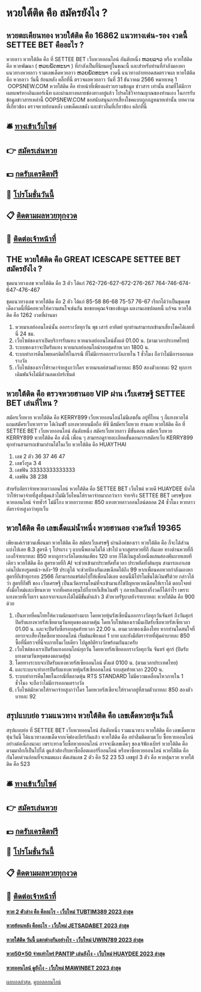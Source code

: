 # หวยใต้ติด คือ สมัครยังไง ?
## หวยตะเคียนทอง หวยใต้ติด คือ 16862 แนวทางเด่น-รอง งวดนี้ SETTEE BET คืออะไร ?
หวยลาว หวยใต้ติด คือ ที่ SETTEE BET เว็บหวยออนไลน์ อันดับหนึ่ง ຫວຍລາວ หรือ หวยใต้ติด คือ หวยพัฒนา ( ຫວຍພັດທະນາ ) ที่กำลังเป็นที่นิยมอยู่ในขณะนี้ และสำหรับท่านที่กำลังมองหา แนวทางหวยลาว รวมเลขเด็ดหวยลาว ຫວຍພັດທະນາ งวดนี้
 แนวทางถ่ายทอดสดตรวจผล หวยใต้ติด คือ หวยลาว วันนี้ ย้อนหลัง คลิ๊กที่นี่ 
ตรวจผลหวยลาว วันที่ 31 ธันวาคม 2566
หมายเหตุ 1  OOPSNEW.COM หวยใต้ติด คือ ทำหน้าที่เพียงแค่รวบรวมข้อมูล ข่าวสาร เท่านั้น ตามที่ได้มีการเผยแพร่ทางอินเตอร์เน็ท และผ่านทางหลายช่องทางอยู่แล้ว โปรดใช้วิจารณญาณของท่านเอง ในการรับข้อมูลข่าวสารเหล่านี้ OOPSNEW.COM ขอสนับสนุนการเสี่ยงโชคแบบถูกกฎหมายเท่านั้น
บทความที่เกี่ยวข้อง
ตรวจหวยย้อนหลัง เลขเด็ดเลขดัง และข่าวอื่นที่เกี่ยวข้อง คลิกที่นี่

## 🛎 [ทางเข้าเว็บไซต์](https://bit.ly/3BG5bNw)
## 👉 [สมัครเล่นหวย](https://bit.ly/3BG5bNw)
## 💵 [กดรับเครดิตฟรี](https://bit.ly/3C3mvgS)
## 👑 [โปรโมชั่นวันนี้](https://bit.ly/3C3mvgS)
## 📋 [ติดตามผลหวยทุกงวด](https://bit.ly/3C3mvgS)
## 📱 [ติดต่อเจ้าหน้าที่](https://bit.ly/3C3mvgS)

## THE หวยใต้ติด คือ GREAT ICESCAPE SETTEE BET สมัครยังไง ?
ชุดแนวทางเลข หวยใต้ติด คือ 3 ตัว ได้แก่
762-726-627-672-276-267
764-746-674-647-476-467

ชุดแนวทางเลข หวยใต้ติด คือ 2 ตัว ได้แก่
85-58
86-68
75-57
76-67
เรียกได้ว่าเป็นชุดเลขเด็ดงวดนี้ที่มีคอหวยให้ความสนใจเช่นกัน
ขอขอบคุณเจ้าของข้อมูล
ผลงานเลขปลดหนี้ แก้จน หวยใต้ติด คือ 1262 งวดที่ผ่านมา
1. หวยมาเลย์ออนไลน์นั้น ออกรางวัลทุกวัน พุธ เสาร์ อาทิตย์ ทุกท่านสามารถเข้ามาเสี่ยงโชคได้เลยที่นี่ 24 ชม.
2. เว็บไซต์ของเราเปิดบริการรับแทง หวยมาเลย์ออนไลน์ตั้งแต่ 01.00 น. (ตามเวลาประเทศไทย)
3. ระบบของเราจะปิดรับแทง หวยมาเลย์ออนไลน์รอบสุดท้ายเวลา 1800 น.
4. ระบบทำการคืนโพยเครดิตให้ในกรณี ที่ไม่มีการออกรางวัลภายใน 1 ชั่วโมง ถือว่าไม่มีการออกผลรางวัล
5. เว็บไซต์ของเราให้ราคาจ่ายสูงกว่าใคร หวยมาเลย์สามตัวบาทละ 850 สองตัวบาทละ 92 ทุกการเดิมพันจึงไม่มีส่วนลดเปอร์เซ็นต์

## หวยใต้ติด คือ ตรวจหวยฮานอย VIP ผ่าน เว็บเศรษฐี SETTEE BET เล่นที่ไหน ?
สมัครเว็บหวย หวยใต้ติด คือ KERRY899 เว็บหวยออนไลน์ไม่มีเลขอั้น อยู่ที่ไหน ๆ ก็แทงหวยได้ แถมสมัครเว็บหวยรวย ได้เงินฟรี แทงหวยบนมือถือ พีซี มีสมัครเว็บหวย ฮานอย หวยใต้ติด คือ ที่ SETTEE BET เว็บหวยออนไลน์ อันดับหนึ่ง สมัครเว็บหวยลาว มีขั้นตอน สมัครเว็บหวย KERRY899 หวยใต้ติด คือ ดังนี้
เพื่อน ๆ สามารถดูรายละเอียดขั้นตอนการสมัครเว็บ KERRY899 ทุกท่านสามารถเข้ามาอ่านได้ในเว็บ หวยใต้ติด คือ HUAYTHAI
1. เลข 2 ตัว 36 37 46 47
2. เลขวิ่งรูด 3 4
3. เลขฟัน 33333333333333
4. เลขฟัน 38 238

สำหรับอัตราจ่ายหวยลาวออนไลน์ หวยใต้ติด คือ SETTEE BET เว็บไซต์ หวยดี HUAYDEE นับได้ว่าให้ราคาจ่ายที่สูงที่สุดแล้วไม่มีเว็บไหนให้ราคาจ่ายมากกว่าเรา จ่ายจริง SETTEE BET เศรษฐีเบท หวยออนไลน์ จ่ายชัวร์ ไม่มีโกง หวยลาวบาทละ 850 แทงหวยลาวออนไลน์ตลอด 24 ชั่วโมง
หวยลาว อัตราจ่ายสูงกว่าทุกเว็บ

## หวยใต้ติด คือ เลขเด็ดแม่น้ำหนึ่ง หวยฮานอย งวดวันที่ 19365
เพียงแค่เราชวนเพื่อนมา หวยใต้ติด คือ สมัครเว็บเศรษฐี ผ่านลิงค์ของเรา หวยใต้ติด คือ ก็จะได้ส่วนแบ่งไปเลย 8.3 สูตรดี ๆ โปรแรง ๆ แบบนี้พลาดไม่ได้ เข้าไป แจกสูตรหวยยี่กี กันเลย
ทางด้านหวยยี่กีเองก็จ่ายบาทละ 850 หากถูกรางวัลโดยเล่นเพียง 120 บาท ก็ได้เงินสูงถึงหนึ่งแสนสองพันบาทเลยทีเดียว หวยใต้ติด คือ สูตรหวยยี่กี AI จะช่วยเข้ามาประหยัดทั้งเวลา ประหยัดทั้งต้นทุน สามารถเอาเลขเด่นไปแทงรูดหน้า-หลัง-19 ประตูได้ จะช่วยป้องกันเลขเฉียดได้ถึง 99 หากเพื่อนคอหวยกำลังมองหา สูตรยี่กีเข้าทุกรอบ 2566 ก็สามารถแชร์ต่อไปให้เพื่อนได้เลย ตอนนี้มีโปรโมชั่นได้เงินฟรีด้วย
กล่าวได้ว่า สูตรยี่กีฟรี ของ เว็บเศรษฐี เป็นนวัตกรรมใหม่ที่จะเข้ามาแก้ไขปัญหาหวยเฉียดให้เราได้ ตอบโจทย์ทั้งมือใหม่และเซียนหวย จากที่เคยลงทุนไปกี่บาทก็เสียเงินฟรี ๆ กลายเป็นแทงกี่งวดก็ได้กำไร เพราะแทงหวยที่เว็บเรา นอกจากจะแทงได้ไม่มีขั้นต่ำแล้ว 3 ตัวหวยรัฐบาลยังจ่ายบาทละ หวยใต้ติด คือ 900 ด้วย
1. เป็นหวยที่คนไทยให้ความนิยมอย่างมาก โดยหวยหุ้นรัสเซียนั้นออกรางวัลทุกวันจันทร์ ถึงวันศุกร์ ปิดรับแทงหวยรัสเซียตามวันหยุดของตลาดหุ้น โดยเว็บไซต์ของเรานั้นเปิดรับซื้อหวยรัสเซียเวลา 01.00 น. และจะปิดรับซื้อรอบสุดท้ายเวลา 22.00 น. ตามเวลาของเมืองไทย หากท่านใดสนใจที่อยากจะเสี่ยงโชคซื้อหวยออนไลน์ เริ่มต้นเพียงแค่ 1 บาท และยังมีอัตราจ่ายที่คุ้มค่าบาทละ 850 ซื้อที่นี่ตรวจที่นี่จบภายในเว็บเดียว ไปดูสถิติรางวัลพร้อมกันนะครับ
2. เว็บไซต์ของเราเปิดรับแทงออนไลน์ทุกวัน โดยหวยรัสเซียออกรางวัลทุกวัน จันทร์ ศุกร์ (ปิดรับแทงตามวันหยุดของตลาดหุ้น)
3. โดยทางระบบจะเปิดรับแทงหวยรัสเซียออนไลน์ ตั้งแต่ 0100 น. (ตามเวลาประเทศไทย)
4. และระบบจะทำการปิดรับแทงหวยหุ้นรัสเซียออนไลน์ รอบสุดท้ายเวลา 2200 น.
5. ระบบทำการคืนโพยในกรณีที่ตลาดหุ้น RTS STANDARD ไม่มีความเคลื่อนไหวภายใน 1 ชั่วโมง จะถือว่าไม่มีการออกผลรางวัล
6. เว็บไซต์มักหวยให้ราคาจ่ายสูงกว่าใคร โดยหวยรัสเซียจะให้ราคาอยู่ที่สามตัวบาทละ 850 สองตัวบาทละ 92

## สรุปแบบย่อ รวมแนวทาง หวยใต้ติด คือ เลขเด็ดหวยหุ้นวันนี้
สรุปแบบย่อ ที่ SETTEE BET เว็บหวยออนไลน์ อันดับหนึ่ง รวมแนวทาง หวยใต้ติด คือ เลขเด็ดหวยหุ้นวันนี้ ได้แนวทางเลขเด็ดจากเจ๊ฟองเบียร์กันแล้ว หวยใต้ติด คือ อย่าลืมติดตามเว็บ ซื้อหวยออนไลน์ อย่างต่อเนื่องนะคะ เพราะทางเว็บซื้อหวยออนไลน์ อาจจะมีเลขเด็ดๆ ของเจ้ฟ้องเบียร์ หวยใต้ติด คือ ตามมาอีกก็เป็นไปได้ ดูแล้วต้องรีบหาซื้อล็อตเตอร์รี่ออนไลน์ หรือหาซื้อหวยออนไลน์ หวยใต้ติด คือ กันโดยด่วนก่อนที่จะหมดแผง
ตัดเล่นเลข 2 ตัว คือ 52 23 53
เลขธูป 3 ตัว คือ หวยลุ้นรวย หวยใต้ติด คือ 523

## 🛎 [ทางเข้าเว็บไซต์](https://bit.ly/3BG5bNw)
## 👉 [สมัครเล่นหวย](https://bit.ly/3BG5bNw)
## 💵 [กดรับเครดิตฟรี](https://bit.ly/3C3mvgS)
## 👑 [โปรโมชั่นวันนี้](https://bit.ly/3C3mvgS)
## 📋 [ติดตามผลหวยทุกงวด](https://bit.ly/3C3mvgS)
## 📱 [ติดต่อเจ้าหน้าที่](https://bit.ly/3C3mvgS)

#### [หวย 2 ตัวล่าง คือ คืออะไร - เว็บใหม่ TUBTIM389 2023 ล่าสุด](https://atom.io/themes/หวย%202%20ตัวล่าง%20คือ%20คืออะไร%20-%20เว็บใหม่%20tubtim389%202023%20ล่าสุด)
#### [หวยย้อนหลัง คืออะไร - เว็บใหม่ JETSADABET 2023 ล่าสุด](https://atom.io/themes/หวยย้อนหลัง%20คืออะไร%20-%20เว็บใหม่%20jetsadabet%202023%20ล่าสุด)
#### [หวยใต้ติด วันนี้ แตกต่างกันอย่างไร - เว็บใหม่ UWIN789 2023 ล่าสุด](https://atom.io/themes/หวยใต้ติด%20วันนี้%20แตกต่างกันอย่างไร%20-%20เว็บใหม่%20uwin789%202023%20ล่าสุด)
#### [หวย50×50 จ่ายเท่าไหร่ PANTIP เล่นยังไง - เว็บใหม่ HUAYDEE 2023 ล่าสุด](https://atom.io/themes/หวย50×50%20จ่ายเท่าไหร่%20pantip%20เล่นยังไง%20-%20เว็บใหม่%20huaydee%202023%20ล่าสุด)
#### [หวยออนไลน์ ดูยังไง - เว็บใหม่ MAWINBET 2023 ล่าสุด](https://atom.io/themes/หวยออนไลน์%20ดูยังไง%20-%20เว็บใหม่%20mawinbet%202023%20ล่าสุด)

[ผลบอลล่าสุด](https://siamsport.tv "ผลบอลล่าสุด"), [ดูบอลออนไลน์](https://siamsport.tv/ดูบอลสด "ดูบอลออนไลน์")
